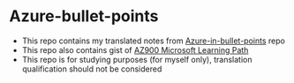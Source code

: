 # Azure-bullet-points
- This repo contains my translated notes from [Azure-in-bullet-points](https://github.com/undergroundwires/Azure-in-bullet-points/) repo
- This repo also contains gist of [AZ900 Microsoft Learning Path](https://learn.microsoft.com/en-us/certifications/exams/az-900/)
- This repo is for studying purposes (for myself only), translation qualification should not be considered